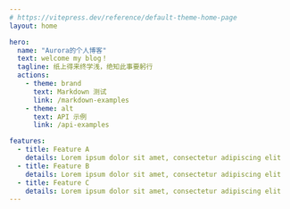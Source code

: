 ```yaml
---
# https://vitepress.dev/reference/default-theme-home-page
layout: home

hero:
  name: "Aurora的个人博客"
  text: welcome my blog！
  tagline: 纸上得来终学浅，绝知此事要躬行
  actions:
    - theme: brand
      text: Markdown 测试
      link: /markdown-examples
    - theme: alt
      text: API 示例
      link: /api-examples

features:
  - title: Feature A
    details: Lorem ipsum dolor sit amet, consectetur adipiscing elit
  - title: Feature B
    details: Lorem ipsum dolor sit amet, consectetur adipiscing elit
  - title: Feature C
    details: Lorem ipsum dolor sit amet, consectetur adipiscing elit
---
```


